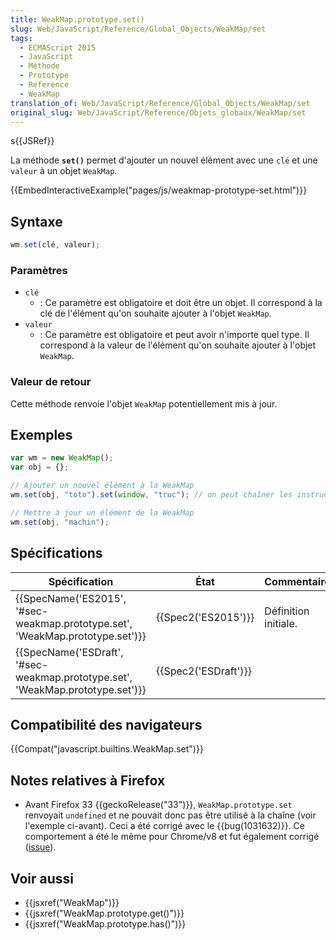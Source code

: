 ```yaml
---
title: WeakMap.prototype.set()
slug: Web/JavaScript/Reference/Global_Objects/WeakMap/set
tags:
  - ECMAScript 2015
  - JavaScript
  - Méthode
  - Prototype
  - Reference
  - WeakMap
translation_of: Web/JavaScript/Reference/Global_Objects/WeakMap/set
original_slug: Web/JavaScript/Reference/Objets_globaux/WeakMap/set
---
```

s{{JSRef}}

La méthode **`set()`** permet d'ajouter un nouvel élément avec une `clé` et une `valeur` à un objet `WeakMap`.

{{EmbedInteractiveExample("pages/js/weakmap-prototype-set.html")}}

## Syntaxe

```js
wm.set(clé, valeur);
```

### Paramètres

- `clé`
  - : Ce paramètre est obligatoire et doit être un objet. Il correspond à la clé de l'élément qu'on souhaite ajouter à l'objet `WeakMap`.
- `valeur`
  - : Ce paramètre est obligatoire et peut avoir n'importe quel type. Il correspond à la valeur de l'élément qu'on souhaite ajouter à l'objet `WeakMap`.

### Valeur de retour

Cette méthode renvoie l'objet `WeakMap` potentiellement mis à jour.

## Exemples

```js
var wm = new WeakMap();
var obj = {};

// Ajouter un nouvel élément à la WeakMap
wm.set(obj, "toto").set(window, "truc"); // on peut chaîner les instructions

// Mettre à jour un élément de la WeakMap
wm.set(obj, "machin");
```

## Spécifications

| Spécification                                                                                            | État                         | Commentaires         |
| -------------------------------------------------------------------------------------------------------- | ---------------------------- | -------------------- |
| {{SpecName('ES2015', '#sec-weakmap.prototype.set', 'WeakMap.prototype.set')}} | {{Spec2('ES2015')}}     | Définition initiale. |
| {{SpecName('ESDraft', '#sec-weakmap.prototype.set', 'WeakMap.prototype.set')}} | {{Spec2('ESDraft')}} |                      |

## Compatibilité des navigateurs

{{Compat("javascript.builtins.WeakMap.set")}}

## Notes relatives à Firefox

- Avant Firefox 33 {{geckoRelease("33")}}, `WeakMap.prototype.set` renvoyait `undefined` et ne pouvait donc pas être utilisé à la chaîne (voir l'exemple ci-avant). Ceci a été corrigé avec le {{bug(1031632)}}. Ce comportement a été le même pour Chrome/v8 et fut également corrigé ([issue](https://code.google.com/p/v8/issues/detail?id=3410)).

## Voir aussi

- {{jsxref("WeakMap")}}
- {{jsxref("WeakMap.prototype.get()")}}
- {{jsxref("WeakMap.prototype.has()")}}
